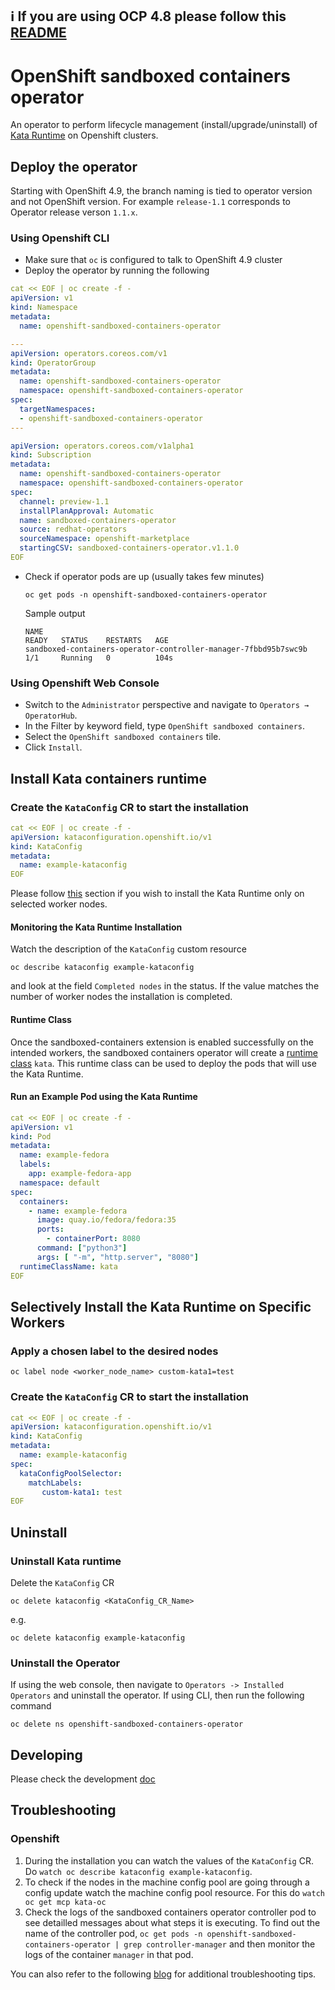 ## :information_source: If you are using OCP 4.8 please follow this [README](https://github.com/openshift/sandboxed-containers-operator/blob/release-4.8/README.md)

# OpenShift sandboxed containers operator

An operator to perform lifecycle management (install/upgrade/uninstall) of [Kata Runtime](https://katacontainers.io/) on Openshift clusters.

## Deploy the operator

Starting with OpenShift 4.9, the branch naming is tied to operator version and not OpenShift version. For example `release-1.1`
corresponds to Operator release verson `1.1.x`.

### Using Openshift CLI

- Make sure that `oc` is configured to talk to OpenShift 4.9 cluster
- Deploy the operator by running the following
```yaml
cat << EOF | oc create -f - 
apiVersion: v1
kind: Namespace
metadata:
  name: openshift-sandboxed-containers-operator

---
apiVersion: operators.coreos.com/v1
kind: OperatorGroup
metadata:
  name: openshift-sandboxed-containers-operator
  namespace: openshift-sandboxed-containers-operator
spec:
  targetNamespaces:
  - openshift-sandboxed-containers-operator
---

apiVersion: operators.coreos.com/v1alpha1
kind: Subscription
metadata:
  name: openshift-sandboxed-containers-operator
  namespace: openshift-sandboxed-containers-operator
spec:
  channel: preview-1.1
  installPlanApproval: Automatic
  name: sandboxed-containers-operator
  source: redhat-operators
  sourceNamespace: openshift-marketplace
  startingCSV: sandboxed-containers-operator.v1.1.0
EOF 
```

- Check if operator pods are up (usually takes few minutes)
  ```
  oc get pods -n openshift-sandboxed-containers-operator
  ```
  Sample output
  ```
  NAME                                                              READY   STATUS    RESTARTS   AGE
  sandboxed-containers-operator-controller-manager-7fbbd95b7swc9b   1/1     Running   0          104s
  ```

### Using Openshift Web Console

- Switch to the `Administrator` perspective and navigate to `Operators → OperatorHub`.
- In the Filter by keyword field, type `OpenShift sandboxed containers`.
- Select the `OpenShift sandboxed containers` tile.
- Click `Install`.

## Install Kata containers runtime

### Create the `KataConfig` CR to start the installation
  
```yaml 
cat << EOF | oc create -f -
apiVersion: kataconfiguration.openshift.io/v1
kind: KataConfig
metadata:
  name: example-kataconfig
EOF
```

Please follow [this](#selectively-install-the-kata-runtime-on-specific-workers) section if you wish to install the Kata Runtime only on selected worker nodes.

#### Monitoring the Kata Runtime Installation

Watch the description of the `KataConfig` custom resource
```
oc describe kataconfig example-kataconfig
```
and look at the field `Completed nodes` in the status. If the value matches the number of worker nodes the installation is completed.

#### Runtime Class

Once the sandboxed-containers extension is enabled successfully on the intended workers, the sandboxed containers operator will create a [runtime class](https://kubernetes.io/docs/concepts/containers/runtime-class/) `kata`. This runtime class can be used to deploy the pods that will use the Kata Runtime.

#### Run an Example Pod using the Kata Runtime
```yaml
cat << EOF | oc create -f -
apiVersion: v1
kind: Pod
metadata:
  name: example-fedora
  labels:
    app: example-fedora-app
  namespace: default
spec:
  containers:
    - name: example-fedora
      image: quay.io/fedora/fedora:35
      ports:
        - containerPort: 8080
      command: ["python3"]
      args: [ "-m", "http.server", "8080"]
  runtimeClassName: kata
EOF
```  

## Selectively Install the Kata Runtime on Specific Workers

### Apply a chosen label to the desired nodes 
```
oc label node <worker_node_name> custom-kata1=test
```

### Create the `KataConfig` CR to start the installation
```yaml 
cat << EOF | oc create -f -
apiVersion: kataconfiguration.openshift.io/v1
kind: KataConfig
metadata:
  name: example-kataconfig
spec:
  kataConfigPoolSelector:
    matchLabels:
       custom-kata1: test
EOF
```

## Uninstall

### Uninstall Kata runtime
Delete the `KataConfig` CR
```
oc delete kataconfig <KataConfig_CR_Name>
```
e.g.
```
oc delete kataconfig example-kataconfig
```

### Uninstall the Operator

If using the web console, then navigate to `Operators -> Installed Operators` and uninstall the operator.
If using CLI, then run the following command
```
oc delete ns openshift-sandboxed-containers-operator
```

## Developing

Please check the development [doc](./docs/DEVELOPMENT.md)

## Troubleshooting

### Openshift
1. During the installation you can watch the values of the `KataConfig` CR. Do `watch oc describe kataconfig example-kataconfig`.
2. To check if the nodes in the machine config pool are going through a config update watch the machine config pool resource. For this do `watch oc get mcp kata-oc`
3. Check the logs of the sandboxed containers operator controller pod to see detailled messages about what steps it is executing. 
   To find out the name of the controller pod, `oc get pods -n openshift-sandboxed-containers-operator | grep controller-manager` and 
   then monitor the logs of the container `manager` in that pod.

You can also refer to the following [blog](https://cloud.redhat.com/blog/sandboxed-containers-operator-from-zero-to-hero-the-hard-way-part-2) for additional troubleshooting tips.
